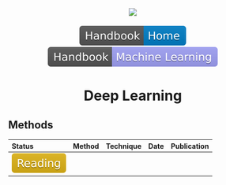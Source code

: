 <div align="center">
<img width="800" src="data/deep_learning.png">
<br><br>
<div>
	<a href="https://github.com/phlong3105/one/blob/master/handbook/README.md"><img src="../../data/badge/handbook_home.svg"></a>
	<a href="https://github.com/phlong3105/one/blob/master/handbook/machine_learning/README.md"><img src="../../data/badge/handbook_machine_learning.svg"></a>
</div>

Deep Learning
=============================

</div>


## Methods

| Status                                   | Method | Technique | Date | Publication |
|:-----------------------------------------|--------|-----------|------|-------------|
| <img src="../../data/badge/reading.svg"> |        |           |      |             |
